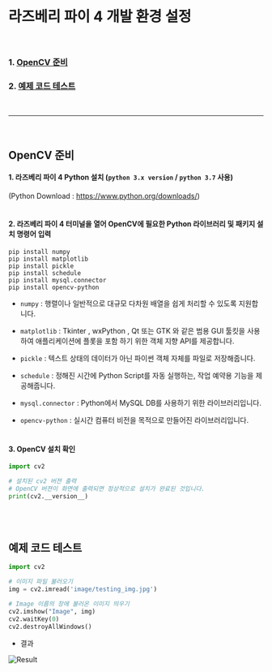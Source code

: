 # 라즈베리 파이 4 개발 환경 설정
<br/>

### 1. [OpenCV 준비](#opencv-준비)
### 2. [예제 코드 테스트](#예제-코드-테스트)
<br/>

---
<br/>

## OpenCV 준비
<bt/>

#### 1. 라즈베리 파이 4 Python 설치 (`python 3.x version` / `python 3.7` 사용)<br/>
(Python Download : https://www.python.org/downloads/)
<br/><br/>

#### 2. 라즈베리 파이 4 터미널을 열어 OpenCV에 필요한 Python 라이브러리 및 패키지 설치 명령어 입력
```
pip install numpy
pip install matplotlib
pip install pickle
pip install schedule
pip install mysql.connector
pip install opencv-python
```
* `numpy` : 행렬이나 일반적으로 대규모 다차원 배열을 쉽게 처리할 수 있도록 지원합니다.

* `matplotlib` : Tkinter , wxPython , Qt 또는 GTK 와 같은 범용 GUI 툴킷을 사용하여 애플리케이션에 플롯을 포함 하기 위한 객체 지향 API를 제공합니다.

* `pickle` : 텍스트 상태의 데이터가 아닌 파이썬 객체 자체를 파일로 저장해줍니다.

* `schedule` : 정해진 시간에 Python Script를 자동 실행하는, 작업 예약용 기능을 제공해줍니다.

* `mysql.connector` : Python에서 MySQL DB를 사용하기 위한 라이브러리입니다.

* `opencv-python` : 실시간 컴퓨터 비전을 목적으로 만들어진 라이브러리입니다.
<br/><br/>

#### 3. OpenCV 설치 확인
```py
import cv2

# 설치된 cv2 버젼 출력
# OpenCV 버젼이 화면에 출력되면 정상적으로 설치가 완료된 것입니다.
print(cv2.__version__)
```
<br/><br/>

## 예제 코드 테스트
```py
import cv2

# 이미지 파일 불러오기
img = cv2.imread('image/testing_img.jpg')

# Image 이름의 창에 불러온 이미지 띄우기
cv2.imshow("Image", img)
cv2.waitKey(0)
cv2.destroyAllWindows()
```
* 결과

![Result](./result_img.jpg)